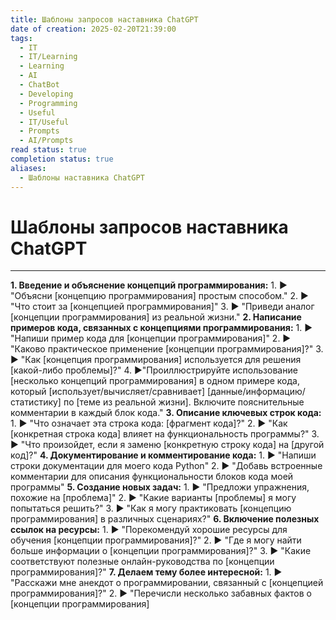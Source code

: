 ```yaml
---
title: Шаблоны запросов наставника ChatGPT
date of creation: 2025-02-20T21:39:00
tags:
  - IT
  - IT/Learning
  - Learning
  - AI
  - ChatBot
  - Developing
  - Programming
  - Useful
  - IT/Useful
  - Prompts
  - AI/Prompts
read status: true
completion status: true
aliases:
  - Шаблоны наставника ChatGPT
---
```

# Шаблоны запросов наставника ChatGPT
---

**1. Введение и объяснение концепций программирования:** 
	1.  ► "Объясни [концепцию программирования] простым способом."
	2. ► "Что стоит за [концепцией программирования]"
	3. ► "Приведи аналог [концепции программирования] из реальной жизни."
**2. Написание примеров кода, связанных с концепциями программирования:**
	1.  ► "Напиши пример кода для [концепции программирования]"
	2. ► "Каково практическое применение [концепции программирования]?"
	3. ► "Как [концепция программирования] используется для решения [какой-либо проблемы]?"
	4. ►"Проиллюстрируйте использование [несколько концепций программирования] в одном примере кода, который [использует/вычисляет/сравнивает] [данные/информацию/статистику] по [теме из реальной жизни]. Включите пояснительные комментарии в каждый блок кода."
**3. Описание ключевых строк кода:**
	1.  ► "Что означает эта строка кода: [фрагмент кода]?"
	2. ► "Как [конкретная строка кода] влияет на функциональность программы?"
	3. ► "Что произойдет, если я заменю [конкретную строку кода] на [другой код]?"
**4. Документирование и комментирование кода:**
	1. ► "Напиши строки документации для моего кода Python"
	2. ► "Добавь встроенные комментарии для описания функциональности блоков кода моей программы"
**5. Создание новых задач:**
	1.  ► "Предложи упражнения, похожие на [проблема]"
	2. ► "Какие варианты [проблемы] я могу попытаться решить?"
	3. ► "Как я могу практиковать [концепцию программирования] в различных сценариях?"
**6. Включение полезных ссылок на ресурсы:**
	1. ► "Порекомендуй хорошие ресурсы для обучения [концепции программирования]?"
	2. ► "Где я могу найти больше информации о [концепции программирования]?"
	3. ► "Какие соответствуют полезные онлайн-руководства по [концепции программирования]?"
**7. Делаем тему более интересной:**
	1. ► "Расскажи мне анекдот о программировании, связанный с [концепцией программирования]?"
	2. ► "Перечисли несколько забавных фактов о [концепции программирования]
